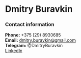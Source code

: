 # **Dmitry Buravkin**

### Contact information

**Phone:** +375 (29) 8930685  
**Email:** dmitry.buravkin@gmail.com  
**Telegram:** @DmitryBuravkin  
[LinkedIn](https://www.linkedin.com/in/dmitry-buravkin-6168b9219/)  

